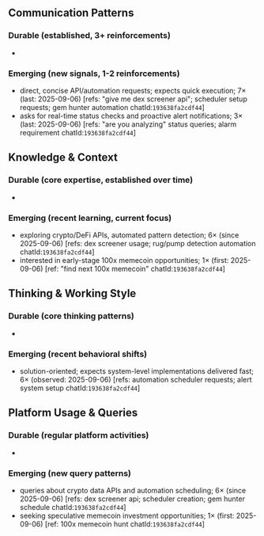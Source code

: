 ## Communication Patterns
### Durable (established, 3+ reinforcements)
-

### Emerging (new signals, 1-2 reinforcements)
- direct, concise API/automation requests; expects quick execution; 7× (last: 2025-09-06) [refs: "give me dex screener api"; scheduler setup requests; gem hunter automation chatId:`193638fa2cdf44`]
- asks for real-time status checks and proactive alert notifications; 3× (last: 2025-09-06) [refs: "are you analyzing" status queries; alarm requirement chatId:`193638fa2cdf44`]

## Knowledge & Context
### Durable (core expertise, established over time)
-

### Emerging (recent learning, current focus)
- exploring crypto/DeFi APIs, automated pattern detection; 6× (since 2025-09-06) [refs: dex screener usage; rug/pump detection automation chatId:`193638fa2cdf44`]
- interested in early-stage 100x memecoin opportunities; 1× (first: 2025-09-06) [ref: "find next 100x memecoin" chatId:`193638fa2cdf44`]

## Thinking & Working Style
### Durable (core thinking patterns)
-

### Emerging (recent behavioral shifts)
- solution-oriented; expects system-level implementations delivered fast; 6× (observed: 2025-09-06) [refs: automation scheduler requests; alert system setup chatId:`193638fa2cdf44`]

## Platform Usage & Queries
### Durable (regular platform activities)
-

### Emerging (new query patterns)
- queries about crypto data APIs and automation scheduling; 6× (since 2025-09-06) [refs: dex screener api; scheduler creation; gem hunter schedule chatId:`193638fa2cdf44`]
- seeking speculative memecoin investment opportunities; 1× (first: 2025-09-06) [ref: 100x memecoin hunt chatId:`193638fa2cdf44`]